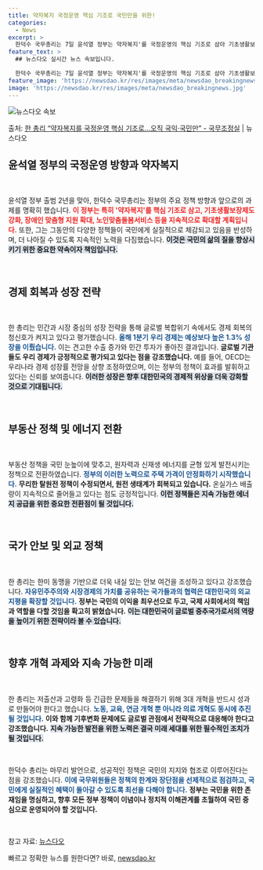 ```yaml
---
title: 약자복지 국정운영 핵심 기조로 국민만을 위한!
categories:
  - News
excerpt: >
  한덕수 국무총리는 7일 윤석열 정부는 약자복지'를 국정운영의 핵심 기조로 삼아 기초생활보장제도 강화, 장애인…
feature_text: >
  ## 뉴스다오 실시간 뉴스 속보입니다.

  한덕수 국무총리는 7일 윤석열 정부는 약자복지'를 국정운영의 핵심 기조로 삼아 기초생활보장제도 강화, 장애인…
feature_image: 'https://newsdao.kr/res/images/meta/newsdao_breakingnews.jpg'
image: 'https://newsdao.kr/res/images/meta/newsdao_breakingnews.jpg'
---
```


![뉴스다오 속보](https://newsdao.kr/res/images/meta/newsdao_breakingnews.jpg)

<p>출처: <a href="https://newsdao.kr/3747" rel="dofollow">한 총리 “약자복지를 국정운영 핵심 기조로…오직 국익·국민만”  - 국무조정실</a> | 뉴스다오</p>

<h2 data-ke-size="size26">윤석열 정부의 국정운영 방향과 약자복지</h2>

<p data-ke-size="size16">&nbsp;</p>

윤석열 정부 출범 2년을 맞아, 한덕수 국무총리는 정부의 주요 정책 방향과 앞으로의 과제를 명확히 했습니다. <b><span style="color: #ee2323;">이 정부는 특히 '약자복지'를 핵심 기조로 삼고, 기초생활보장제도 강화, 장애인 맞춤형 지원 확대, 노인맞춤돌봄서비스 등을 지속적으로 확대할 계획입니다.</span></b> 또한, 그는 그동안의 다양한 정책들이 국민에게 실질적으로 체감되고 있음을 반성하며, 더 나아질 수 있도록 지속적인 노력을 다짐했습니다. <b><span style="background-color: #21538527;">이것은 국민의 삶의 질을 향상시키기 위한 중요한 약속이자 책임입니다.</span></b> 

<p data-ke-size="size16">&nbsp;</p>

<h2 data-ke-size="size26">경제 회복과 성장 전략</h2>

<p data-ke-size="size16">&nbsp;</p>

한 총리는 민간과 시장 중심의 성장 전략을 통해 글로벌 복합위기 속에서도 경제 회복의 청신호가 켜지고 있다고 평가했습니다. <b><span style="color: #1a5490;">올해 1분기 우리 경제는 예상보다 높은 1.3% 성장을 이뤘습니다.</span></b> 이는 견고한 수출 증가와 민간 투자가 좋아진 결과입니다. <b><span style="ee2323;">글로벌 기관들도 우리 경제가 긍정적으로 평가되고 있다는 점을 강조했습니다.</span></b> 예를 들어, OECD는 우리나라 경제 성장률 전망을 상향 조정하였으며, 이는 정부의 정책이 효과를 발휘하고 있다는 신뢰를 보여줍니다. <b><span style="background-color: #21538527;">이러한 성장은 향후 대한민국의 경제적 위상을 더욱 강화할 것으로 기대됩니다.</span></b>

<p data-ke-size="size16">&nbsp;</p>

<h2 data-ke-size="size26">부동산 정책 및 에너지 전환</h2>

<p data-ke-size="size16">&nbsp;</p>

부동산 정책을 국민 눈높이에 맞추고, 원자력과 신재생 에너지를 균형 있게 발전시키는 정책으로 전환하였습니다. <b><span style="color: #1a5490;">정부의 이러한 노력으로 주택 가격이 안정화하기 시작했습니다.</span></b> <b><span style="ee2323;">무리한 탈원전 정책이 수정되면서, 원전 생태계가 회복되고 있습니다.</span></b> 온실가스 배출량이 지속적으로 줄어들고 있다는 점도 긍정적입니다. <b><span style="background-color: #21538527;">이런 정책들은 지속 가능한 에너지 공급을 위한 중요한 전환점이 될 것입니다.</span></b>

<p data-ke-size="size16">&nbsp;</p>

<h2 data-ke-size="size26">국가 안보 및 외교 정책</h2>

<p data-ke-size="size16">&nbsp;</p>

한 총리는 한미 동맹을 기반으로 더욱 내실 있는 안보 여건을 조성하고 있다고 강조했습니다. <b><span style="color: #1a5490;">자유민주주의와 시장경제의 가치를 공유하는 국가들과의 협력은 대한민국의 외교 지평을 확장할 것입니다.</span></b> <b><span style="ee2323;">정부는 국민의 이익을 최우선으로 두고, 국제 사회에서의 책임과 역할을 다할 것임을 확고히 밝혔습니다.</span></b> <b><span style="background-color: #21538527;">이는 대한민국이 글로벌 중추국가로서의 역량을 높이기 위한 전략이라 볼 수 있습니다.</span></b>

<p data-ke-size="size16">&nbsp;</p>

<h2 data-ke-size="size26">향후 개혁 과제와 지속 가능한 미래</h2>

<p data-ke-size="size16">&nbsp;</p>

한 총리는 저출산과 고령화 등 긴급한 문제들을 해결하기 위해 3대 개혁을 반드시 성과로 만들어야 한다고 했습니다. <b><span style="color: #1a5490;">노동, 교육, 연금 개혁 뿐 아니라 의료 개혁도 동시에 추진될 것입니다.</span></b> <b><span style="ee2323;">이와 함께 기후변화 문제에도 글로벌 관점에서 전략적으로 대응해야 한다고 강조했습니다.</span></b> <b><span style="background-color: #21538527;">지속 가능한 발전을 위한 노력은 결국 미래 세대를 위한 필수적인 조치가 될 것입니다.</span></b>

<p data-ke-size="size16">&nbsp;</p>

한덕수 총리는 마무리 발언으로, 성공적인 정책은 국민의 지지와 협조로 이루어진다는 점을 강조했습니다. <b><span style="color: #1a5490;">이에 국무위원들은 정책의 한계와 장단점을 선제적으로 점검하고, 국민에게 실질적인 혜택이 돌아갈 수 있도록 최선을 다해야 합니다.</span></b> <b><span style="ee2323;">정부는 국민을 위한 존재임을 명심하고, 향후 모든 정부 정책이 이념이나 정치적 이해관계를 초월하여 국민 중심으로 운영되어야 할 것입니다.</span></b> 

<p data-ke-size="size16">&nbsp;</p>

참고 자료: <a href="https://newsdao.kr/3747">뉴스다오</a> 

빠르고 정확한 뉴스를 원한다면? 바로, <a href="https://newsdao.kr" rel="dofollow">newsdao.kr</a>


